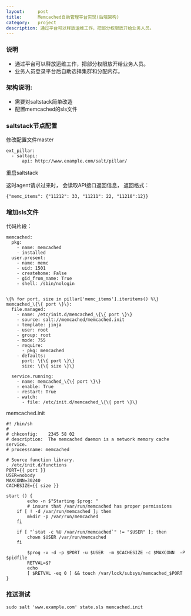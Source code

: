 ```yaml
---
layout:     post
title:      Memcached自助管理平台实现(后端架构)
category:   project
description: 通过平台可以释放运维工作，把部分权限放开给业务人员。
---
```


### 说明

- 通过平台可以释放运维工作，把部分权限放开给业务人员。
- 业务人员登录平台后自助选择集群和分配内存。

### 架构说明:

- 需要对saltstack简单改造
- 配置memcached的sls文件


### saltstack节点配置

修改配置文件master


```
ext_pillar:
  - saltapi:
      api: http://www.example.com/salt/pillar/
```
重启saltstack

这时agent请求过来时， 会读取API接口返回信息， 返回格式：


```
{"memc_items": {"11212": 33, "11211": 22, "11210":12}}
```

### 增加sls文件

代码片段：


```
memcached:
  pkg:
    - name: memcached
    - installed
  user.present:
    - name: memc
    - uid: 1501
    - createhome: False
    - gid_from_name: True
    - shell: /sbin/nologin


\{% for port, size in pillar['memc_items'].iteritems() %\}
memcached_\{\{ port \}\}:
  file.managed:
    - name: /etc/init.d/memcached_\{\{ port \}\}
    - source: salt://memcached/memcached.init
    - template: jinja
    - user: root
    - group: root
    - mode: 755
    - require:
      - pkg: memcached
    - defaults:
      port: \{\{ port \}\}
      size: \{\{ size \}\}

  service.running:
    - name: memcached_\{\{ port \}\}
    - enable: True
    - restart: True
    - watch:
      - file: /etc/init.d/memcached_\{\{ port \}\}
```

memcached.init


```
#! /bin/sh
#
# chkconfig:    2345 58 02
# description:  The memcached daemon is a network memory cache service.
# processname: memcached

# Source function library.
. /etc/init.d/functions
PORT={{ port }}
USER=nobody
MAXCONN=30240
CACHESIZE={{ size }}
```


```
start () {
        echo -n $"Starting $prog: "
        # insure that /var/run/memcached has proper permissions
    if [ ! -d /var/run/memcached ]; then
        mkdir -p /var/run/memcached
    fi

    if [ "`stat -c %U /var/run/memcached`" != "$USER" ]; then
        chown $USER /var/run/memcached
    fi

        $prog -v -d -p $PORT -u $USER  -m $CACHESIZE -c $MAXCONN  -P $pidfile
        RETVAL=$?
        echo
        [ $RETVAL -eq 0 ] && touch /var/lock/subsys/memcached_$PORT
}
```

### 推送测试


```
sudo salt 'www.example.com' state.sls memcached.init
```
